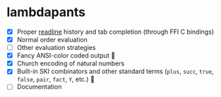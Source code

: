 # lambdapants

- [x] Proper [readline](http://tiswww.cwru.edu/php/chet/readline/rltop.html) history and tab completion (through FFI C bindings)
- [x] Normal order evaluation
- [ ] Other evaluation strategies
- [x] Fancy ANSI-color coded output :rainbow:
- [x] Church encoding of natural numbers
- [x] Built-in SKI combinators and other standard terms (`plus`, `succ`, `true`, `false`, `pair`, `fact`, `Y`, etc.) :ski:
- [ ] Documentation
